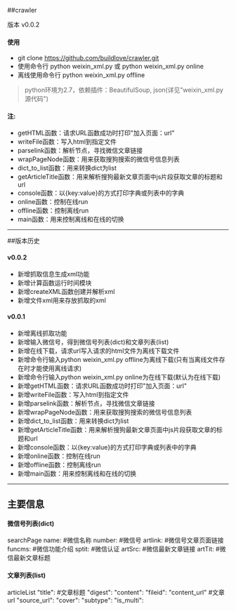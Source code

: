 ##crawler

版本 v0.0.2

#### 使用
  * git clone https://github.com/buildlove/crawler.git
  * 使用命令行 python weixin_xml.py 或 python weixin_xml.py online
  * 离线使用命令行 python weixin_xml.py offline

>python环境为2.7，依赖插件：BeautifulSoup, json(详见"weixin_xml.py源代码")


#### 注:
  * getHTML函数：请求URL函数成功时打印"加入页面：url"
  * writeFile函数：写入html到指定文件
  * parselink函数：解析节点，寻找微信文章链接
  * wrapPageNode函数：用来获取搜狗搜索的微信号信息列表
  * dict_to_list函数：用来转换dict为list
  * getArticleTitle函数：用来解析搜狗最新文章页面中js片段获取文章的标题和url
  * console函数：以{key:value}的方式打印字典或列表中的字典
  * online函数：控制在线run
  * offline函数：控制离线run
  * main函数：用来控制离线和在线的切换

----------------------------

##版本历史

#### v0.0.2
  * 新增抓取信息生成xml功能
  * 新增计算函数运行时间模块
  * 新增createXML函数创建并解析xml
  * 新增文件xml用来存放抓取的xml

#### v0.0.1
  * 新增离线抓取功能
  * 新增输入微信号，得到微信号列表(dict)和文章列表(list)
  * 新增在线下载，请求url写入请求的html文件为离线下载文件
  * 新增命令行输入python weixin_xml.py offline为离线下载(只有当离线文件存在时才能使用离线请求)
  * 新增命令行输入python weixin_xml.py online为在线下载(默认为在线下载)
  * 新增getHTML函数：请求URL函数成功时打印"加入页面：url"
  * 新增writeFile函数：写入html到指定文件
  * 新增parselink函数：解析节点，寻找微信文章链接
  * 新增wrapPageNode函数：用来获取搜狗搜索的微信号信息列表
  * 新增dict_to_list函数：用来转换dict为list
  * 新增getArticleTitle函数：用来解析搜狗最新文章页面中js片段获取文章的标题和url
  * 新增console函数：以{key:value}的方式打印字典或列表中的字典
  * 新增online函数：控制在线run
  * 新增offline函数：控制离线run
  * 新增main函数：用来控制离线和在线的切换

---------------
## 主要信息
#### 微信号列表(dict)
  searchPage
  name:        #微信名称
  number:      #微信号
  artlink:     #微信号文章页面链接
  funcms:      #微信功能介绍
  sptit:       #微信认证
  artSrc:      #微信最新文章链接
  artTit:      #微信最新文章标题

#### 文章列表(list)
  articleList
  "title":         #文章标题
  "digest":
  "content":
  "fileid":
  "content_url"    #文章url
  "source_url":
  "cover":
  "subtype":
  "is_multi":
